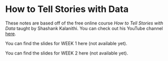 # How to Tell Stories with Data

These notes are based off of the free online course *How to Tell Stories with Data* taught by Shashank Kalanithi. You can check out his YouTube channel [here](https://www.youtube.com/c/ShashankKalanithiData).

You can find the slides for WEEK 1 here (not available yet).

You can find the slides for WEEK 2 here (not available yet).